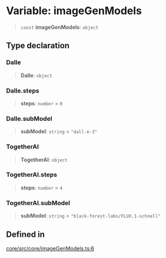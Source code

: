 # Variable: imageGenModels

> `const` **imageGenModels**: `object`

## Type declaration

### Dalle

> **Dalle**: `object`

### Dalle.steps

> **steps**: `number` = `0`

### Dalle.subModel

> **subModel**: `string` = `"dall-e-3"`

### TogetherAI

> **TogetherAI**: `object`

### TogetherAI.steps

> **steps**: `number` = `4`

### TogetherAI.subModel

> **subModel**: `string` = `"black-forest-labs/FLUX.1-schnell"`

## Defined in

[core/src/core/imageGenModels.ts:6](https://github.com/ai16z/eliza/blob/c537cb3e848b54fcb914d8ef84924fa5fdeaec66/core/src/core/imageGenModels.ts#L6)
